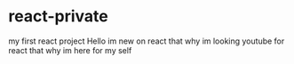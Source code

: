 # react-private
my first react project
Hello im new on react that why  im looking  youtube  for react that why im here  for   my self
